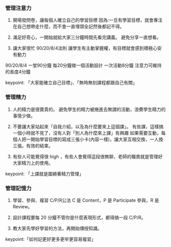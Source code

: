 ### 管理注意力
1. 開場發問卷，讓每個人確立自己的學習目標
因為:一旦有學習目標，就會專注在自己想帶走什麼，而不會一直埋頭全記然後都記不得。

2. 滿足好奇心，一開始就給大家三分鐘時間先看完講義。
避免分享一直想看。

3. 讓大家很忙 90/20/8/4法則
讓學生有主動掌握權，有目標就會感到積極心安有動力

90/20/8/4
一堂90分鐘 每20分鐘做一個活動設計 一次活動8分鐘 注意力可維持的長度4分鐘

keypoint: 「大家能確立自己目標」、「無時無刻課程都跟自己有關」

### 管理精力

1. 人的精力是很寶貴的。
避免學生的精力被捲進去無謂的活動，浪費學生精力的事情少做。

2. 不要讓大家站起來「自我介紹，以及為什麼要來上這個課」。
有些課，這樣搞一個小時就不見了，沒有人對「別人為什麼來上課」有興趣
如果需要互動，每個人把一開始學習目標的寫成三張小卡(內容一樣)，讓大家互相交換，一人換三張。有效的結束。

3. 有些人可能覺得很 high ，有些人會覺得這段很無聊，老師的職責就是管理好大家精力上的使用。

keypoint: 「上課就是圍繞著精力管理」


### 管理記憶力
1. 學習、參與、複習 C/P/R公法
C 是 Content，P 是 Participate 參與，R 是 Review。

2. 設計課程要每 20 分鐘不管你是什麼表現形式，都得搞一段 C/P/R。

3. 教大家先學好學習的方法，再開始傳授知識。

keypoint:「如何記更好更多更牢更容易複習」


